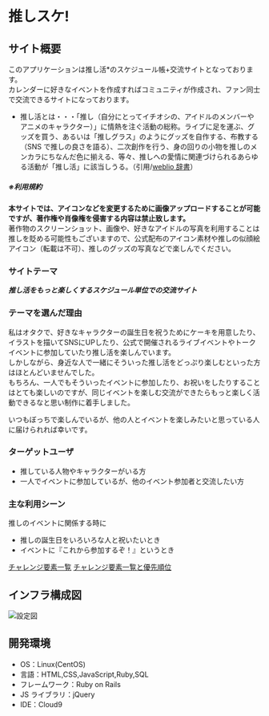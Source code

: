 # 推しスケ!

## サイト概要
このアプリケーションは推し活*のスケジュール帳+交流サイトとなっております。</br>
カレンダーに好きなイベントを作成すればコミュニティが作成され、ファン同士で交流できるサイトになっております。</br>

* 推し活とは・・・「推し（自分にとってイチオシの、アイドルのメンバーやアニメのキャラクター）」に情熱を注ぐ活動の総称。ライブに足を運ぶ、グッズを買う、あるいは「推しグラス」のようにグッズを自作する、布教する（SNS で推しの良さを語る）、二次創作を行う、身の回りの小物を推しのメンカラにちなんだ色に揃える、等々、推しへの愛情に関連づけられるあらゆる活動が「推し活」に該当しうる。（引用/[weblio 辞書](https://www.weblio.jp/content/%E6%8E%A8%E3%81%97%E6%B4%BB)）

##### ※利用規約
**本サイトでは、アイコンなどを変更するために画像アップロードすることが可能ですが、著作権や肖像権を侵害する内容は禁止致します。**</br>
著作物のスクリーンショット、画像や、好きなアイドルの写真を利用することは推しを貶める可能性もございますので、公式配布のアイコン素材や推しの似顔絵アイコン（転載は不可）、推しのグッズの写真などで楽しんでください。



### サイトテーマ
 ***推し活をもっと楽しくするスケジュール単位での交流サイト***



### テーマを選んだ理由
私はオタクで、好きなキャラクターの誕生日を祝うためにケーキを用意したり、イラストを描いてSNSにUPしたり、公式で開催されるライブイベントやトークイベントに参加していたり推し活を楽しんでいます。</br>
しかしながら、身近な人で一緒にそういった推し活をどっぷり楽しむといった方はほとんどいませんでした。</br>
もちろん、一人でもそういったイベントに参加したり、お祝いをしたりすることはとても楽しいのですが、同じイベントを楽しむ交流ができたらもっと楽しく活動できるなと思い制作に着手しました。</br>

いつもぼっちで楽しんでいるが、他の人とイベントを楽しみたいと思っている人に届けられれば幸いです。


### ターゲットユーザ
- 推している人物やキャラクターがいる方
- 一人でイベントに参加しているが、他のイベント参加者と交流したい方



### 主な利用シーン

推しのイベントに関係する時に
- 推しの誕生日をいろいろな人と祝いたいとき
- イベントに『これから参加するぞ！』というとき

[チャレンジ要素一覧](https://docs.google.com/spreadsheets/d/1hUAmSCxwUCo95x0j8BiK1SSDnThuxjX5V71wlllhOaw/edit#gid=0)
[チャレンジ要素一覧と優先順位](https://docs.google.com/spreadsheets/d/1Dy2V9ide4YK0uVMiaJElLjA7scAmDhEMHI9GaVzgIGc/edit#gid=0)

## インフラ構成図
![設定図](https://user-images.githubusercontent.com/89019609/146643827-0c110477-4e4e-4bf8-a31d-1fe55abde7d4.jpg)

## 開発環境

- OS：Linux(CentOS)
- 言語：HTML,CSS,JavaScript,Ruby,SQL
- フレームワーク：Ruby on Rails
- JS ライブラリ：jQuery
- IDE：Cloud9


